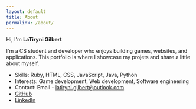 ```yaml
---
layout: default
title: About
permalink: /about/
---
```


Hi, I'm **LaTiryni Gilbert**

I'm a CS student and developer who enjoys building games, websites, and applications.
This portfolio is where I showcase my projets and share a little about myself.

- Skills: Ruby, HTML, CSS, JavaScript, Java, Python
- Interests: Game development, Web development, Software engineering
- Contact: 
Email - [latiryni.gilbert@outlook.com](mailto:latiryni.gilbert@outlook.com) 
- [GitHub](https://github.com/Softeeng)
- [LinkedIn](https://www.linkedin.com/in/latiryni-gilbert/)